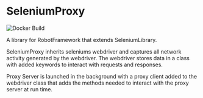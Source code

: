 # SeleniumProxy

![Docker Build](https://github.com/teaglebuilt/robotframework-seleniumproxy/workflows/pythonpackage.yml/badge.svg)

A library for RobotFramework that extends SeleniumLibrary.

SeleniumProxy inherits seleniums webdriver and captures all network activity generated by the webdriver. The webdriver stores data in a class with added keywords to interact with requests and responses.

Proxy Server is launched in the background with a proxy client added to the webdriver class that adds the methods needed to interact with the proxy server at run time.

